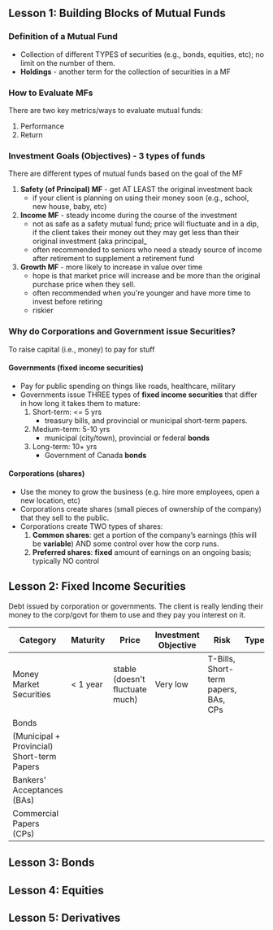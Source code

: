 ## Lesson 1: Building Blocks of Mutual Funds
### Definition of a Mutual Fund
- Collection of different TYPES of securities (e.g., bonds, equities, etc); no limit on the number of them.
- __Holdings__ - another term for the collection of securities in a MF

### How to Evaluate MFs
There are two key metrics/ways to evaluate mutual funds:
   1. Performance
   2. Return

### Investment Goals (Objectives) - 3 types of funds
There are different types of mutual funds based on the goal of the MF
1. __Safety (of Principal) MF__ - get AT LEAST the original investment back
   - if your client is planning on using their money soon (e.g., school, new house, baby, etc)
2. __Income MF__ - steady income during the course of the investment
   - not as safe as a safety mutual fund; price will fluctuate and in a dip, if the client takes their money out they may get less than their original investment (aka principal_
   - often recommended to seniors who need a steady source of income after retirement to supplement a retirement fund
3. __Growth MF__ - more likely to increase in value over time  
   - hope is that market price will increase and be more than the original purchase price when they sell.  
   - often recommended when you're younger and have more time to invest before retiring
   - riskier

### Why do Corporations and Government issue Securities?
To raise capital (i.e., money) to pay for stuff

#### Governments (fixed income securities)
- Pay for public spending on things like roads, healthcare, military
- Governments issue THREE types of __fixed income securities__ that differ in how long it takes them to mature:
   1. Short-term: <= 5 yrs
      - treasury bills, and provincial or municipal short-term papers.
   2. Medium-term: 5-10 yrs
      - municipal (city/town), provincial or federal __bonds__
   3. Long-term: 10+ yrs
      - Government of Canada __bonds__
      
#### Corporations (shares)
- Use the money to grow the business (e.g. hire more employees, open a new location, etc)
- Corporations create shares (small pieces of ownership of the company) that they sell to the public.
- Corporations create TWO types  of shares:
   1. __Common shares__: get a portion of the company’s earnings (this will be __variable__) AND some control over how the corp runs.
   2. __Preferred shares__: __fixed__ amount of earnings on an ongoing basis; typically NO control


## Lesson 2: Fixed Income Securities
Debt issued by corporation or governments.  The client is really lending their money to the corp/govt for them to use and they pay you interest on it.


| Category | Maturity | Price | Investment Objective| Risk | Types |
|----| ----| ----| ---- | ---- | ------ |
| Money Market Securities | < 1 year | stable (doesn't fluctuate much) | Very low | T-Bills, Short-term papers, BAs, CPs|
| Bonds | | | | |
| (Municipal + Provincial) Short-term Papers | | | | |
| Bankers' Acceptances (BAs) | | | | |
| Commercial Papers (CPs) | | | | |



## Lesson 3: Bonds

## Lesson 4: Equities


## Lesson 5: Derivatives
